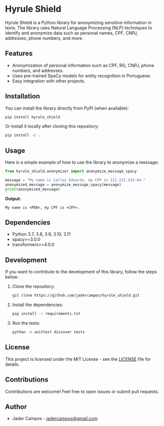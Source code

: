 # Hyrule Shield

Hyrule Shield is a Python library for anonymizing sensitive information in texts. The library uses Natural Language Processing (NLP) techniques to identify and anonymize data such as personal names, CPF, CNPJ, addresses, phone numbers, and more.

## Features
- Anonymization of personal information such as CPF, RG, CNPJ, phone numbers, and addresses.
- Uses pre-trained SpaCy models for entity recognition in Portuguese.
- Easy integration with other projects.

## Installation

You can install the library directly from PyPI (when available):

```sh
pip install hyrule_shield
```

Or install it locally after cloning this repository:

```sh
pip install -e .
```

## Usage

Here is a simple example of how to use the library to anonymize a message:

```python
from hyrule_shield.anonymizer import anonymize_message_spacy

message = "My name is Carlos Eduardo, my CPF is 111.222.333-44."
anonymized_message = anonymize_message_spacy(message)
print(anonymized_message)
```

**Output:**
```
My name is <PER>, my CPF is <CPF>.
```

## Dependencies
- Python 3.7, 3.8, 3.9, 3.10, 3.11
- spacy>=3.0.0
- transformers>=4.0.0

## Development

If you want to contribute to the development of this library, follow the steps below:

1. Clone the repository:
   ```sh
   git clone https://github.com/jadercampos/hyrule_shield.git
   ```

2. Install the dependencies:
   ```sh
   pip install -r requirements.txt
   ```

3. Run the tests:
   ```sh
   python -m unittest discover tests
   ```

## License
This project is licensed under the MIT License - see the [LICENSE](./LICENSE) file for details.

## Contributions
Contributions are welcome! Feel free to open issues or submit pull requests.

## Author
- Jader Campos - [jadercampos@gmail.com](mailto:jadercampos@gmail.com)
